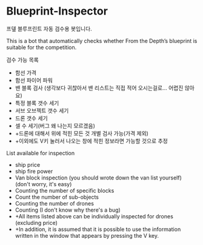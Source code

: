 # Blueprint-Inspector
프뎊 블루프린트 자동 검수용 봇입니다.

This is a bot that automatically checks whether From the Depth’s blueprint is suitable for the competition.

검수 가능 목록
+ 함선 가격
+ 함선 파이어 파워
+ 밴 블록 검사 (생각보다 귀찮아서 밴 리스트는 직접 적어 오시는걸로... 어렵진 않아요)
+ 특정 블록 갯수 세기
+ 서브 오브젝트 갯수 세기
+ 드론 갯수 세기
+ 셀 수 세기(버그 왜 나는지 모르겠음)
+ +드론에 대해서 위에 적힌 모든 것 개별 검사 가능(가격 제외)
+ +이외에도 V키 눌러서 나오는 창에 적힌 정보라면 가능할 것으로 추정

List available for inspection
+ ship price
+ ship fire power
+ Van block inspection (you should wrote down the van list yourself) (don't worry, it's easy)
+ Counting the number of specific blocks
+ Count the number of sub-objects
+ Counting the number of drones
+ Counting (I don't know why there's a bug)
+ +All items listed above can be individually inspected for drones (excluding price)
+ +In addition, it is assumed that it is possible to use the information written in the window that appears by pressing the V key.
